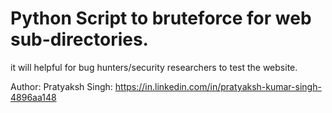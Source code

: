 # Python Script to bruteforce for web sub-directories. 
it will helpful for bug hunters/security researchers to test the website.

Author: Pratyaksh Singh:
        https://in.linkedin.com/in/pratyaksh-kumar-singh-4896aa148
